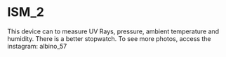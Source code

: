 # ISM_2
This device can to measure UV Rays, pressure, ambient temperature and humidity. There is a better stopwatch.
To see more photos, access the instagram: albino_57

